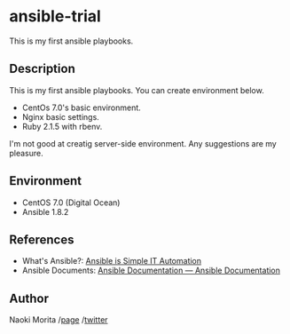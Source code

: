 # ansible-trial
This is my first ansible playbooks.

## Description

This is my first ansible playbooks. You can create environment below.

- CentOs 7.0's basic environment.
- Nginx basic settings.
- Ruby 2.1.5 with rbenv.

I'm not good at creatig server-side environment. Any suggestions are my pleasure.

## Environment

- CentOS 7.0 (Digital Ocean)
- Ansible 1.8.2

## References

- What's Ansible?: [Ansible is Simple IT Automation](http://www.ansible.com/home)
- Ansible Documents: [Ansible Documentation — Ansible Documentation](http://docs.ansible.com)

## Author

Naoki Morita /[page](http://moritanaoki.org) /[twitter](http://twitter.com/morizotter/)
